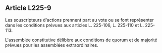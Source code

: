 Article L225-9
----
Les souscripteurs d'actions prennent part au vote ou se font représenter dans
les conditions prévues aux articles L. 225-106, L. 225-110 et L. 225-113.

L'assemblée constitutive délibère aux conditions de quorum et de majorité
prévues pour les assemblées extraordinaires.

